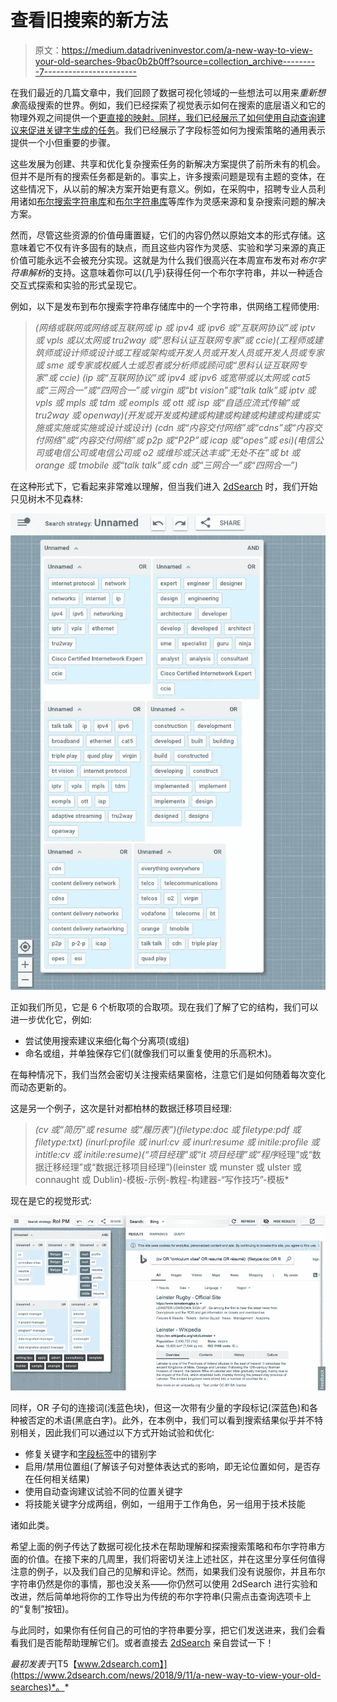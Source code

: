 # 查看旧搜索的新方法

> 原文：<https://medium.datadriveninvestor.com/a-new-way-to-view-your-old-searches-9bac0b2b0ff?source=collection_archive---------7----------------------->

在我们最近的几篇文章中，我们回顾了数据可视化领域的一些想法可以用来*重新想象*高级搜索的世界。例如，我们已经探索了视觉表示如何在搜索的底层语义和它的物理外观之间提供一个[更直接的映射。同样，我们已经展示了如何使用自动查询建议来](https://www.2dsearch.com/news/2018/7/11/this-is-whats-possible-when-you-rethink-advanced-search)[促进关键字生成的任务](https://www.2dsearch.com/news/2018/7/26/a-smarter-way-to-search-using-query-suggestions)。我们已经展示了字段标签如何为搜索策略的通用表示提供一个小但重要的步骤。

这些发展为创建、共享和优化复杂搜索任务的新解决方案提供了前所未有的机会。但并不是所有的搜索任务都是新的。事实上，许多搜索问题是现有主题的变体，在这些情况下，从以前的解决方案开始更有意义。例如，在采购中，招聘专业人员利用诸如[布尔搜索字符串库](https://booleanstrings.ning.com/forum/topics/boolean-search-strings-repository)和[布尔字符串库](https://scoperac.com/booleanstringbank/)等库作为灵感来源和复杂搜索问题的解决方案。

然而，尽管这些资源的价值毋庸置疑，它们的内容仍然以原始文本的形式存储。这意味着它不仅有许多固有的缺点，而且这些内容作为灵感、实验和学习来源的真正价值可能永远不会被充分实现。这就是为什么我们很高兴在本周宣布发布对*布尔字符串解析*的支持。这意味着你可以(几乎)获得任何一个布尔字符串，并以一种适合交互式探索和实验的形式呈现它。

例如，以下是发布到布尔搜索字符串存储库中的一个字符串，供网络工程师使用:

> *(网络或联网或网络或互联网或 ip 或 ipv4 或 ipv6 或“互联网协议”或 iptv 或 vpls 或以太网或 tru2way 或“思科认证互联网专家”或 ccie)(工程师或建筑师或设计师或设计或工程或架构或开发人员或开发人员或开发人员或专家或 sme 或专家或权威人士或忍者或分析师或顾问或“思科认证互联网专家”或 ccie) (ip 或“互联网协议”或 ipv4 或 ipv6 或宽带或以太网或 cat5 或“三网合一”或“四网合一”或 virgin 或“bt vision”或“talk talk”或 iptv 或 vpls 或 mpls 或 tdm 或 eompls 或 ott 或 isp 或“自适应流式传输”或 tru2way 或 openway)(开发或开发或构建或构建或构建或构建或构建或实施或实施或实施或设计或设计) (cdn 或“内容交付网络”或“cdns”或“内容交付网络”或“内容交付网络”或 p2p 或“P2P”或 icap 或“opes”或 esi)(电信公司或电信公司或电信公司或 o2 或维珍或沃达丰或“无处不在”或 bt 或 orange 或 tmobile 或“talk talk”或 cdn 或“三网合一”或“四网合一”)*

在这种形式下，它看起来非常难以理解，但当我们进入 [2dSearch](https://www.2dsearch.com/) 时，我们开始只见树木不见森林:

![](img/b95ae81b3b928715f7346e9bb7ef12be.png)

正如我们所见，它是 6 个析取项的合取项。现在我们了解了它的结构，我们可以进一步优化它，例如:

*   尝试使用搜索建议来细化每个分离项(或组)
*   命名或组，并单独保存它们(就像我们可以重复使用的乐高积木)。

在每种情况下，我们当然会密切关注搜索结果窗格，注意它们是如何随着每次变化而动态更新的。

这是另一个例子，这次是针对都柏林的数据迁移项目经理:

> *(cv 或“简历”或 resume 或“履历表”)(filetype:doc 或 filetype:pdf 或 filetype:txt) (inurl:profile 或 inurl:cv 或 inurl:resume 或 initile:profile 或 intitle:cv 或 initile:resume)(“项目经理”或“it 项目经理”或“程序*经理”或“数据迁移经理”或“数据迁移项目经理”)(leinster 或 munster 或 ulster 或 connaught 或 Dublin)-模板-示例-教程-构建器-“写作技巧”-模板*

现在是它的视觉形式:

![](img/0eae661a59f05e8d9b9950502c15b57c.png)

同样，OR 子句的连接词(浅蓝色块)，但这一次带有少量的字段标记(深蓝色)和各种被否定的术语(黑底白字)。此外，在本例中，我们可以看到搜索结果似乎并不特别相关，因此我们可以通过以下方式开始试验和优化:

*   修复关键字和[字段标签](https://www.2dsearch.com/news/2018/8/6/field-tags-for-smarter-searching)中的错别字
*   启用/禁用位置组(了解该子句对整体表达式的影响，即无论位置如何，是否存在任何相关结果)
*   使用自动查询建议试验不同的位置关键字
*   将技能关键字分成两组，例如，一组用于工作角色，另一组用于技术技能

诸如此类。

希望上面的例子传达了数据可视化技术在帮助理解和探索搜索策略和布尔字符串方面的价值。在接下来的几周里，我们将密切关注上述社区，并在这里分享任何值得注意的例子，以及我们自己的见解和评论。然而，如果我们没有说服你，并且布尔字符串仍然是你的事情，那也没关系——你仍然可以使用 2dSearch 进行实验和改进，然后简单地将你的工作导出为传统的布尔字符串(只需点击查询选项卡上的“复制”按钮)。

与此同时，如果你有任何自己的可怕的字符串要分享，把它们发送进来，我们会看看我们是否能帮助理解它们。或者直接去 [2dSearch](https://www.2dsearch.com/) 亲自尝试一下！

*最初发表于*[T5【www.2dsearch.com】](https://www.2dsearch.com/news/2018/9/11/a-new-way-to-view-your-old-searches)*。*
